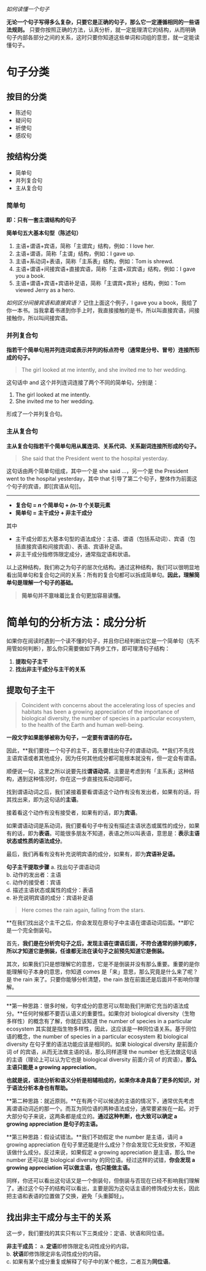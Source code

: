 *如何读懂一个句子*

**无论一个句子写得多么复杂，只要它是正确的句子，那么它一定遵循相同的一些语法规则。**
只要你按照正确的方法，认真分析，就一定能理清它的结构，从而明确句子内部各部分之间的关系，这时只要你知道这些单词和词组的意思，就一定能读懂句子。



# 句子分类
## 按目的分类
- 陈述句
- 疑问句
- 祈使句
- 感叹句


## 按结构分类
- 简单句
- 并列复合句
- 主从复合句

### 简单句
**即：只有一套主谓结构的句子**

**简单句五大基本句型（陈述句）**
1.  主语+谓语+宾语，简称「主谓宾」结构，例如：I love her.
2.  主语+谓语，简称「主谓」结构，例如：I gave up.
3.  主语+系动词+表语，简称「主系表」结构，例如：Tom is shrewd.
4.  主语+谓语+间接宾语+直接宾语，简称「主谓+双宾语」结构，例如：I gave you a book.
5.  主语+谓语+宾语+宾语补足语，简称「主谓宾+宾补」结构，例如：Tom viewed Jerry as a hero.

*如何区分间接宾语和直接宾语？*
记住上面这个例子，I gave you a book，我给了你一本书。当我拿着书递到你手上时，我直接接触的是书，所以叫直接宾语，间接接触你，所以叫间接宾语。


### 并列复合句
**指若干个简单句用并列连词或表示并列的标点符号（通常是分号、冒号）连接所形成的句子。**

> The girl looked at me intently, and she invited me to her wedding.

这句话中 and 这个并列连词连接了两个不同的简单句，分别是：

1.  The girl looked at me intently.
2.  She invited me to her wedding.

形成了一个并列复合句。


### 主从复合句
**主从复合句指若干个简单句用从属连词、关系代词、关系副词连接所形成的句子。**

> She said that the President went to the hospital yesterday.

这句话由两个简单句组成，其中一个是 she said …，另一个是 the President went to the hospital yesterday，其中 that 引导了第二个句子，整体作为前面这个句子的宾语，即[[宾语从句]]。

---

-   **复合句 = _n_ 个简单句 + _(n-1)_ 个关联元素**
-   **简单句 = 主干成分 + 非主干成分**

其中

-   主干成分即五大基本句型的语法成分：主语、谓语（包括系动词）、宾语（包括直接宾语和间接宾语）、表语、宾语补足语。
-   非主干成分指修饰限定成分，通常指定语和状语。

以上这种结构，我们称之为句子的层次化结构。通过这种结构，我们可以很明显地看出简单句和复合句之间的关系：所有的复合句都可以拆成简单句。**因此，理解简单句是理解一个句子的基础。**

> **简单句并不意味着比复合句更加容易读懂。**

# 简单句的分析方法：成分分析
如果你在阅读时遇到一个读不懂的句子，并且你已经判断出它是一个简单句（先不用管如何判断），那么你只需要做如下两步工作，即可理清句子结构：

1.  **提取句子主干**
2.  **找出非主干成分与主干的关系**

## 提取句子主干
> Coincident with concerns about the accelerating loss of species and habitats has been a growing appreciation of the importance of biological diversity, the number of species in a particular ecosystem, to the health of the Earth and human well-being.

**一段文字如果能够被称为句子，一定要有谓语的存在。**

因此，**我们要找一个句子的主干，首先要找出句子的谓语动词。**我们不先找主语宾语或者其他成分，因为任何其他成分都可能根本就没有，但一定会有谓语。

顺便说一句，这里之所以说要先找**谓语动词**，主要是考虑到有「主系表」这种结构，遇到这种情况时，你在这一步直接找系动词即可。

找到谓语动词之后，我们紧接着要看谓语这个动作有没有发出者，如果有的话，将其找出来，即为这句话的**主语**。

接着看这个动作有没有接受者，如果有的话，即为**宾语**。

如果谓语动词是系动词，我们要看句子中有没有描述主语状态或属性的成分，如果有的话，即为**表语**。可能很多朋友不知道，表语之所以叫表语，意思是：**表示主语状态或性质的语法成分**。

最后，我们再看有没有补充说明宾语的成分，如果有，即为**宾语补足语。**

**句子主干提取步骤**
a. 找出句子谓语动词  
b. 动作的发出者：主语  
c. 动作的接受者：宾语  
d. 描述主语状态或属性的成分：表语  
e. 补充说明宾语的成分：宾语补足语

> Here comes the rain again, falling from the stars.

**在我们找出这个主干之后，你会发现在原句子中主语在谓语动词后面。**即它是一个完全倒装句。

首先，**我们是在分析完句子之后，发现主语在谓语后面，不符合通常的排列顺序，所以才知道它是倒装，任谁都无法在读句子之前预先知道它是倒装。**

其次，如果我们只是想理解它的意思，它是不是倒装并没有那么重要。重要的是你能理解句子本身的意思，你知道 comes 是「来」意思，那么究竟是什么来了呢？是 the rain 来了。只要你能够分析清楚，the rain 放在前面还是后面并不影响你理解。

---

**第一种思路：很多时候，句字成分的意思可以帮助我们判断它充当的语法成分。**任何时候都不要否认语义的重要性。如果你对 biological diversity（生物多样性）的概念有了解，你就应该知道 the number of species in a particular ecosystem 其实就是指生物多样性，因此，这应该是一种同位语关系。基于同位语的概念，the number of species in a particular ecosystem 和 biological diversity 在句子里的语法功能应该是相同的。如果 biological diversity 是前面介词 of 的宾语，从而无法做主语的话，那么同样道理 the number 也无法做这句话的主语（理论上可以认为它也是 biological diversity 前面介词 of 的宾语）。**那么主语只能是 a growing appreciation**。

**也就是说，语法分析和语义分析是相辅相成的，如果你本身具备了更多的知识，对于语法分析本身也有帮助。**

**第二种思路：就近原则。**在有两个可以候选的主语的情况下，通常优先考虑离谓语动词近的那一个。而互为同位语的两种语法成分，通常要紧挨在一起。对于大部分句子来说，这两条都是成立的。**通过这种判断，也大致可以确定 a growing appreciation 是句子的主语。**

**第三种思路：假设试错法。**我们不妨假定 the number 是主语，请问 a growing appreciation 在句子里还能是什么成分？你会发现它无处安放，不知道该做什么成分。反过来说，如果假定 a growing appreciation 是主语，那么 the number 还可以是 biological diversity 的同位语。经过这样的试错，**你会发现 a growing appreciation 可以做主语，也只能做主语。**

同样，你还可以看出这句话又是一个倒装句，但倒装与否现在已经不影响我们理解了。通过这个句子的结构可以看出，主要是因为这句话主语的修饰成分太长，因此把主语和表语的位置做了交换，避免「头重脚轻」。

## 找出非主干成分与主干的关系
这一步，我们要找的其实只有以下三类成分：定语、状语和同位语。

**非主干成员：**
a. **定语**即修饰限定名词性成分的内容。  
b. **状语**即修饰限定非名词性成分的内容。  
c. 如果有某个成分重复或解释了句子中的某个概念，二者互为**同位语**。

